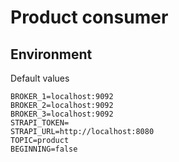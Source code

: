 # Product consumer

## Environment

Default values

```
BROKER_1=localhost:9092
BROKER_2=localhost:9092
BROKER_3=localhost:9092
STRAPI_TOKEN=
STRAPI_URL=http://localhost:8080
TOPIC=product
BEGINNING=false
```
